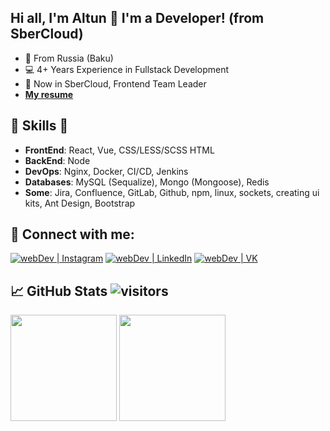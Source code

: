 ## Hi all, I'm Altun 👋 I'm a Developer! (from SberCloud)

- 📍 From Russia (Baku)
- 💻 4+ Years Experience in Fullstack Development
- 🤝 Now in SberCloud, Frontend Team Leader
- [**My resume**][resume]

## 🎉 Skills 🎉

- **FrontEnd**: React, Vue, CSS/LESS/SCSS HTML
- **BackEnd**: Node
- **DevOps**: Nginx, Docker, CI/CD, Jenkins
- **Databases**: MySQL (Sequalize), Mongo (Mongoose), Redis
- **Some**: Jira, Confluence, GitLab, Github, npm, linux, sockets, creating ui kits, Ant Design, Bootstrap

## 🤝 Connect with me:

[<img alt="webDev | Instagram" src="https://img.shields.io/badge/instagram-E4405F.svg?&style=for-the-badge&logo=instagram&logoColor=white" />][instagram]
[<img alt="webDev | LinkedIn" src="https://img.shields.io/badge/linkedin-0077B5.svg?&style=for-the-badge&logo=linkedin&logoColor=white" />][linkedin]
[<img alt="webDev | VK" src="https://img.shields.io/badge/vk-4680C2.svg?&style=for-the-badge&logo=vk&logoColor=white" />][vk]

## 📈 GitHub Stats ![visitors](https://visitor-badge.glitch.me/badge?page_id=matador96)

<div align="left">
  <img height="170em" src="https://github-readme-stats.vercel.app/api?username=matador96&layout=compact&show_icons=true&theme=white&icon_color=2a84ea&hide_border=true&bg_color=00000000&text_color=2a84ea" />
  <img height="170em" src="https://github-readme-stats.vercel.app/api/top-langs/?username=matador96&layout=compact&theme=white&icon_color=2a84ea&hide_border=true&bg_color=00000000&text_color=2a84ea" />
</div>

[instagram]: https://instagram.com/ismailovaltun
[linkedin]: https://linkedin.com/in/altun-ismailov-45a8141b6
[vk]: https://vk.com/mataplay
[resume]: https://matador96.github.io/resume/
